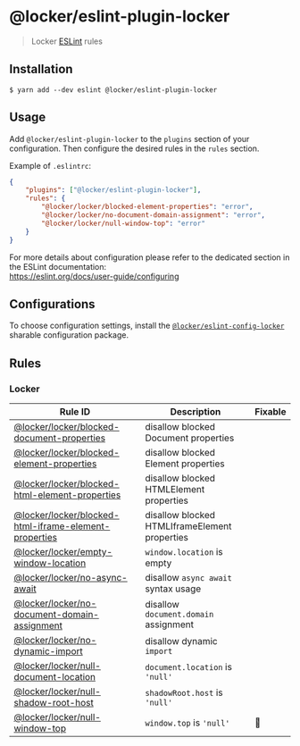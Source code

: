 # @locker/eslint-plugin-locker

> Locker [ESLint] rules

## Installation

```shell
$ yarn add --dev eslint @locker/eslint-plugin-locker
```

## Usage

Add `@locker/eslint-plugin-locker` to the `plugins` section of your configuration.
Then configure the desired rules in the `rules` section.

Example of `.eslintrc`:

```json
{
    "plugins": ["@locker/eslint-plugin-locker"],
    "rules": {
        "@locker/locker/blocked-element-properties": "error",
        "@locker/locker/no-document-domain-assignment": "error",
        "@locker/locker/null-window-top": "error"
    }
}
```

For more details about configuration please refer to the dedicated section in
the ESLint documentation:<br>
https://eslint.org/docs/user-guide/configuring

## Configurations

To choose configuration settings, install the [`@locker/eslint-config-locker`]
sharable configuration package.

## Rules

### Locker

| Rule ID                                                                                    | Description                                                       | Fixable |
| ------------------------------------------------------------------------------------------ | ----------------------------------------------------------------- | ------- |
| [@locker/locker/blocked-document-properties] | disallow blocked Document properties |         |
| [@locker/locker/blocked-element-properties] | disallow blocked Element properties |         |
| [@locker/locker/blocked-html-element-properties] | disallow blocked HTMLElement properties |         |
| [@locker/locker/blocked-html-iframe-element-properties] | disallow blocked HTMLIframeElement properties |         |
| [@locker/locker/empty-window-location] | `window.location` is empty |         |
| [@locker/locker/no-async-await] | disallow `async await` syntax usage |         |
| [@locker/locker/no-document-domain-assignment] | disallow `document.domain` assignment |         |
| [@locker/locker/no-dynamic-import] | disallow dynamic `import` |         |
| [@locker/locker/null-document-location] | `document.location` is `'null'` |         |
| [@locker/locker/null-shadow-root-host] | `shadowRoot.host` is `'null'` |         |
| [@locker/locker/null-window-top] | `window.top` is `'null' `                                  | 🔧      |

[`@locker/eslint-config-locker`]:
https://www.npmjs.com/package/@locker/eslint-config-locker
[@locker/locker/blocked-document-properties]:
https://github.com/salesforce/locker/tree/master/packages/%40locker/eslint-plugin-locker/docs/rules/blocked-document-properties.md
[@locker/locker/blocked-element-properties]:
https://github.com/salesforce/locker/tree/master/packages/%40locker/eslint-plugin-locker/docs/rules/blocked-element-properties.md
[@locker/locker/blocked-html-element-properties]:
https://github.com/salesforce/locker/tree/master/packages/%40locker/eslint-plugin-locker/docs/rules/blocked-html-element-properties.md
[@locker/locker/blocked-html-iframe-element-properties]:
https://github.com/salesforce/locker/tree/master/packages/%40locker/eslint-plugin-locker/docs/rules/blocked-html-iframe-element-properties.md
[@locker/locker/empty-window-location]:
https://github.com/salesforce/locker/tree/master/packages/%40locker/eslint-plugin-locker/docs/rules/empty-window-location.md
[@locker/locker/no-async-await]:
https://github.com/salesforce/locker/tree/master/packages/%40locker/eslint-plugin-locker/docs/rules/no-async-await.md
[@locker/locker/no-document-domain-assignment]:
https://github.com/salesforce/locker/tree/master/packages/%40locker/eslint-plugin-locker/docs/rules/no-document-domain-assignment.md
[@locker/locker/no-dynamic-import]:
https://github.com/salesforce/locker/tree/master/packages/%40locker/eslint-plugin-locker/docs/rules/no-dynamic-import.md
[@locker/locker/null-document-location]:
https://github.com/salesforce/locker/tree/master/packages/%40locker/eslint-plugin-locker/docs/rules/null-document-location.md
[@locker/locker/null-shadow-root-host]:
https://github.com/salesforce/locker/tree/master/packages/%40locker/eslint-plugin-locker/docs/rules/null-shadow-root-host.md
[@locker/locker/null-window-top]:
https://github.com/salesforce/locker/tree/master/packages/%40locker/eslint-plugin-locker/docs/rules/null-window-top.md
[ESLint]:
https://eslint.org/
